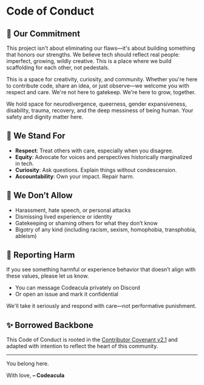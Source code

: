 # Code of Conduct

## 💛 Our Commitment

This project isn't about eliminating our flaws—it's about building something that honors our strengths. We believe tech should reflect real people: imperfect, growing, wildly creative. This is a place where we build scaffolding for each other, not pedestals.

This is a space for creativity, curiosity, and community. Whether you're here to contribute code, share an idea, or just observe—we welcome you with respect and care. We're not here to gatekeep. We're here to grow, together.

We hold space for neurodivergence, queerness, gender expansiveness, disability, trauma, recovery, and the deep messiness of being human. Your safety and dignity matter here.

## 🌈 We Stand For

- **Respect**: Treat others with care, especially when you disagree.
- **Equity**: Advocate for voices and perspectives historically marginalized in tech.
- **Curiosity**: Ask questions. Explain things without condescension.
- **Accountability**: Own your impact. Repair harm.

## 🚫 We Don’t Allow

- Harassment, hate speech, or personal attacks
- Dismissing lived experience or identity
- Gatekeeping or shaming others for what they don’t know
- Bigotry of any kind (including racism, sexism, homophobia, transphobia, ableism)

## 🧭 Reporting Harm

If you see something harmful or experience behavior that doesn’t align with these values, please let us know.

- You can message Codeacula privately on Discord
- Or open an issue and mark it confidential

We'll take it seriously and respond with care—not performative punishment.

## ✨ Borrowed Backbone

This Code of Conduct is rooted in the [Contributor Covenant v2.1](https://www.contributor-covenant.org/version/2/1/code_of_conduct/) and adapted with intention to reflect the heart of this community.

---

You belong here.

With love,
**– Codeacula**
